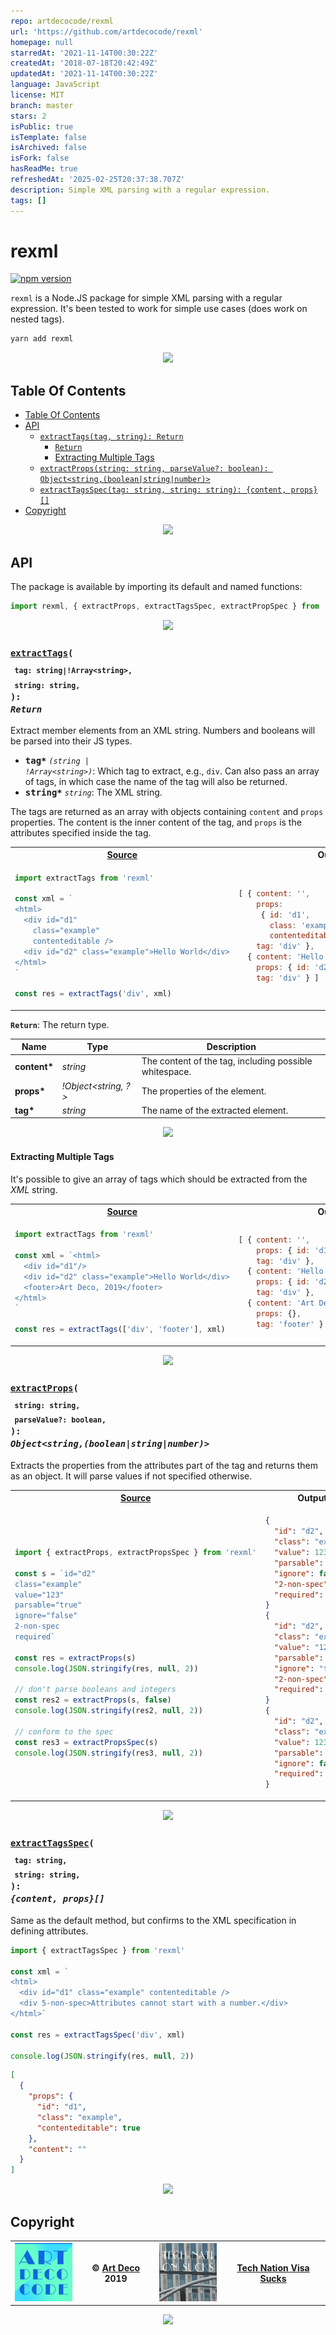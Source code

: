 ```yaml
---
repo: artdecocode/rexml
url: 'https://github.com/artdecocode/rexml'
homepage: null
starredAt: '2021-11-14T00:30:22Z'
createdAt: '2018-07-18T20:42:49Z'
updatedAt: '2021-11-14T00:30:22Z'
language: JavaScript
license: MIT
branch: master
stars: 2
isPublic: true
isTemplate: false
isArchived: false
isFork: false
hasReadMe: true
refreshedAt: '2025-02-25T20:37:38.707Z'
description: Simple XML parsing with a regular expression.
tags: []
---
```


# rexml

[![npm version](https://badge.fury.io/js/rexml.svg)](https://npmjs.org/package/rexml)

`rexml` is a Node.JS package for simple XML parsing with a regular expression. It's been tested to work for simple use cases (does work on nested tags).

```sh
yarn add rexml
```

<p align="center"><a href="#table-of-contents">
  <img src="/.documentary/section-breaks/0.svg?sanitize=true">
</a></p>

## Table Of Contents

- [Table Of Contents](#table-of-contents)
- [API](#api)
  * [`extractTags(tag, string): Return`](#extracttagstag-stringarraystringstring-string-return)
    * [`Return`](#type-return)
    * [Extracting Multiple Tags](#extracting-multiple-tags)
  * [`extractProps(string: string, parseValue?: boolean): Object<string,(boolean|string|number)>`](#extractpropsstring-stringparsevalue-boolean-objectstringbooleanstringnumber)
  * [`extractTagsSpec(tag: string, string: string): {content, props}[]`](#extracttagsspectag-stringstring-string-content-props)
- [Copyright](#copyright)

<p align="center"><a href="#table-of-contents">
  <img src="/.documentary/section-breaks/1.svg?sanitize=true">
</a></p>

## API

The package is available by importing its default and named functions:

```js
import rexml, { extractProps, extractTagsSpec, extractPropSpec } from 'rexml'
```

<p align="center"><a href="#table-of-contents">
  <img src="/.documentary/section-breaks/2.svg?sanitize=true" width="25">
</a></p>

### <code><ins>extractTags</ins>(</code><sub><br/>&nbsp;&nbsp;`tag: string|!Array<string>,`<br/>&nbsp;&nbsp;`string: string,`<br/></sub><code>): <i>Return</i></code>
Extract member elements from an XML string. Numbers and booleans will be parsed into their JS types.

 - <kbd><strong>tag*</strong></kbd> <em><code>(string \| !Array&lt;string&gt;)</code></em>: Which tag to extract, e.g., `div`. Can also pass an array of tags, in which case the name of the tag will also be returned.
 - <kbd><strong>string*</strong></kbd> <em>`string`</em>: The XML string.

The tags are returned as an array with objects containing `content` and `props` properties. The content is the inner content of the tag, and `props` is the attributes specified inside the tag.

<table>
<tr><th><a href="example/index.js">Source</a></th><th>Output</th></tr>
<tr><td>

```js
import extractTags from 'rexml'

const xml = `
<html>
  <div id="d1"
    class="example"
    contenteditable />
  <div id="d2" class="example">Hello World</div>
</html>
`

const res = extractTags('div', xml)
```
</td>
<td>

```js
[ { content: '',
    props: 
     { id: 'd1',
       class: 'example',
       contenteditable: true },
    tag: 'div' },
  { content: 'Hello World',
    props: { id: 'd2', class: 'example' },
    tag: 'div' } ]
```
</td></tr>
</table>

__<a name="type-return">`Return`</a>__: The return type.


|     Name     |            Type             |                      Description                       |
| ------------ | --------------------------- | ------------------------------------------------------ |
| __content*__ | <em>string</em>             | The content of the tag, including possible whitespace. |
| __props*__   | <em>!Object<string, ?></em> | The properties of the element.                         |
| __tag*__     | <em>string</em>             | The name of the extracted element.                     |

<p align="center"><a href="#table-of-contents">
  <img src="/.documentary/section-breaks/3.svg?sanitize=true" width="15">
</a></p>

#### Extracting Multiple Tags

It's possible to give an array of tags which should be extracted from the _XML_ string.

<table>
<tr><th><a href="example/array.js">Source</a></th><th>Output</th></tr>
<tr><td>

```js
import extractTags from 'rexml'

const xml = `<html>
  <div id="d1"/>
  <div id="d2" class="example">Hello World</div>
  <footer>Art Deco, 2019</footer>
</html>
`

const res = extractTags(['div', 'footer'], xml)
```
</td>
<td>

```js
[ { content: '',
    props: { id: 'd1' },
    tag: 'div' },
  { content: 'Hello World',
    props: { id: 'd2', class: 'example' },
    tag: 'div' },
  { content: 'Art Deco, 2019',
    props: {},
    tag: 'footer' } ]
```
</td></tr>
</table>


<p align="center"><a href="#table-of-contents">
  <img src="/.documentary/section-breaks/4.svg?sanitize=true" width="25">
</a></p>

### <code><ins>extractProps</ins>(</code><sub><br/>&nbsp;&nbsp;`string: string,`<br/>&nbsp;&nbsp;`parseValue?: boolean,`<br/></sub><code>): <i>Object<string,(boolean|string|number)></i></code>

Extracts the properties from the attributes part of the tag and returns them as an object. It will parse values if not specified otherwise.

<table>
<tr><th><a href="example/extract-props.js">Source</a></th><th>Output</th></tr>
<tr><td>

```js
import { extractProps, extractPropsSpec } from 'rexml'

const s = `id="d2"
class="example"
value="123"
parsable="true"
ignore="false"
2-non-spec
required`

const res = extractProps(s)
console.log(JSON.stringify(res, null, 2))

// don't parse booleans and integers
const res2 = extractProps(s, false)
console.log(JSON.stringify(res2, null, 2))

// conform to the spec
const res3 = extractPropsSpec(s)
console.log(JSON.stringify(res3, null, 2))
```
</td>
<td>

```json
{
  "id": "d2",
  "class": "example",
  "value": 123,
  "parsable": true,
  "ignore": false,
  "2-non-spec": true,
  "required": true
}
{
  "id": "d2",
  "class": "example",
  "value": "123",
  "parsable": "true",
  "ignore": "false",
  "2-non-spec": true,
  "required": true
}
{
  "id": "d2",
  "class": "example",
  "value": 123,
  "parsable": true,
  "ignore": false,
  "required": true
}
```
</td></tr>
</table>

<p align="center"><a href="#table-of-contents">
  <img src="/.documentary/section-breaks/5.svg?sanitize=true" width="25">
</a></p>

### <code><ins>extractTagsSpec</ins>(</code><sub><br/>&nbsp;&nbsp;`tag: string,`<br/>&nbsp;&nbsp;`string: string,`<br/></sub><code>): <i>{content, props}[]</i></code>

Same as the default method, but confirms to the XML specification in defining attributes.

```javascript
import { extractTagsSpec } from 'rexml'

const xml = `
<html>
  <div id="d1" class="example" contenteditable />
  <div 5-non-spec>Attributes cannot start with a number.</div>
</html>`

const res = extractTagsSpec('div', xml)

console.log(JSON.stringify(res, null, 2))
```
```json
[
  {
    "props": {
      "id": "d1",
      "class": "example",
      "contenteditable": true
    },
    "content": ""
  }
]
```

<p align="center"><a href="#table-of-contents">
  <img src="/.documentary/section-breaks/6.svg?sanitize=true">
</a></p>

## Copyright

<table>
  <tr>
    <th>
      <a href="https://artd.eco">
        <img width="100" src="https://raw.githubusercontent.com/wrote/wrote/master/images/artdeco.png"
          alt="Art Deco">
      </a>
    </th>
    <th>© <a href="https://artd.eco">Art Deco</a>   2019</th>
    <th>
      <a href="https://www.technation.sucks" title="Tech Nation Visa">
        <img width="100" src="https://raw.githubusercontent.com/idiocc/cookies/master/wiki/arch4.jpg"
          alt="Tech Nation Visa">
      </a>
    </th>
    <th><a href="https://www.technation.sucks">Tech Nation Visa Sucks</a></th>
  </tr>
</table>

<p align="center"><a href="#table-of-contents">
  <img src="/.documentary/section-breaks/-1.svg?sanitize=true">
</a></p>

